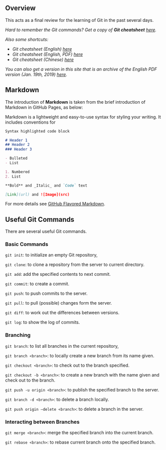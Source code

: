 ## Overview

This acts as a final review for the learning of Git in the past several days.

*Hard to remember the Git commands? Get a copy of **Git cheatsheet** [here](https://services.github.com/on-demand/resources/cheatsheets/).*

*Also some shortcuts:*

- *Git cheatsheet (English) [here](https://services.github.com/on-demand/downloads/github-git-cheat-sheet/)*
- *Git cheatsheet (English, PDF) [here](https://services.github.com/on-demand/downloads/github-git-cheat-sheet.pdf)*
- *Git cheatsheet (Chinese) [here](https://services.github.com/on-demand/downloads/zh_CN/github-git-cheat-sheet/)*

*You can also get a version in this site that is an archive of the English PDF version (Jan. 19th, 2019) [here](resources/github-git-cheat-sheet.pdf).*

## Markdown

The introduction of **Markdown** is taken from the brief introduction of Markdown in GitHub Pages, as below:

Markdown is a lightweight and easy-to-use syntax for styling your writing. It includes conventions for

```markdown
Syntax highlighted code block

# Header 1
## Header 2
### Header 3

- Bulleted
- List

1. Numbered
2. List

**Bold** and _Italic_ and `Code` text

[Link](url) and ![Image](src)
```

For more details see [GitHub Flavored Markdown](https://guides.github.com/features/mastering-markdown/).

## Useful Git Commands

There are several useful Git commands.

### Basic Commands

`git init`: to initialize an empty Git repository,

`git clone`: to clone a repository from the server to current directory.

`git add`: add the specified contents to next commit.

`git commit`: to create a commit.

`git push`: to push commits to the server.

`git pull`: to pull (possible) changes form the server.

`git diff`: to work out the differences between versions.

`git log`: to show the log of commits.

### Branching

`git branch`: to list all branches in the current repository,

`git branch <branch>`: to locally create a new branch from its name given.

`git checkout <branch>`: to check out to the branch specified.

`git checkout -b <branch>`: to create a new branch with the name given and check out to the branch.

`git push -u origin <branch>`: to publish the specified branch to the server.

`git branch -d <branch>`: to delete a branch locally.

`git push origin –delete <branch>`: to delete a branch in the server.

### Interacting between Branches

`git merge <branch>`: merge the specified branch into the current branch.

`git rebase <branch>`: to rebase current branch onto the specified branch.


